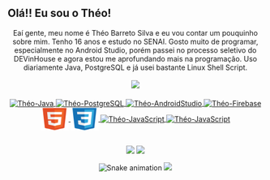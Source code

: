 ## Olá!! Eu sou o Théo!

<div align= "center">
  Eaí gente, meu nome é Théo Barreto Silva e eu vou contar um pouquinho sobre mim. Tenho 16 anos e estudo no SENAI. Gosto muito de programar, especialmente no Android Studio, porém passei no processo seletivo do DEVinHouse e agora estou me aprofundando mais na programação. Uso diariamente Java, PostgreSQL e já usei bastante Linux Shell Script.
</div>

<br>

<div align="center">
  <a href="https://github.com/theobarretosilva">
  <img height="180em" src="https://github-readme-stats.vercel.app/api/top-langs/?username=theobarretosilva&layout=compact&langs_count=7&theme=dracula"/>
</div>

  <div style="display: inline_block"; align= "center"; ><br>
  <img align="center" alt="Théo-Java" height="45" width="55" src="https://cdn.jsdelivr.net/gh/devicons/devicon/icons/java/java-original.svg">
  <img align="center" alt="Théo-PostgreSQL" height="45" width="55" src="https://cdn.jsdelivr.net/gh/devicons/devicon/icons/postgresql/postgresql-original.svg">
  <img align="center" alt="Théo-AndroidStudio" height="45" width="55" src="https://cdn.jsdelivr.net/gh/devicons/devicon/icons/androidstudio/androidstudio-original.svg">
  <img align="center" alt="Théo-Firebase" height="45" width="55" src="https://cdn.jsdelivr.net/gh/devicons/devicon/icons/firebase/firebase-plain.svg">
  <img align="center" alt="Théo-HTML" height="45" width="55" src="https://raw.githubusercontent.com/devicons/devicon/master/icons/html5/html5-original.svg">
  <img align="center" alt="Théo-CSS" height="45" width="55" src="https://raw.githubusercontent.com/devicons/devicon/master/icons/css3/css3-original.svg">
  <img align="center" alt="Théo-JavaScript" height="45" width="55" src="https://cdn.jsdelivr.net/gh/devicons/devicon/icons/javascript/javascript-original.svg">
   <img align="center" alt="Théo-JavaScript" height="45" width="55" src="https://cdn.jsdelivr.net/gh/devicons/devicon/icons/react/react-original.svg">
  
</div>
  
  ##
  
<div style="display: inline_block"; align= "center";>

  <a href = "mailto:barretotheo25@gmail.com"><img src="https://img.shields.io/badge/-Gmail-%23333?style=for-the-badge&logo=gmail&logoColor=white" target="_blank"></a>
  <a href="https://www.linkedin.com/in/th%C3%A9o-barreto-silva-245994202/" target="_blank"><img src="https://img.shields.io/badge/-LinkedIn-%230077B5?style=for-the-badge&logo=linkedin&logoColor=white" target="_blank"></a>
  
  ![Snake animation](https://github.com/rafaballerini/theobarretosilva/blob/output/github-contribution-grid-snake.svg)
  <a href="https://t.me/barretotheo25" target="_blank"><img src="https://img.shields.io/badge/Telegram-2CA5E0?style=for-the-badge&logo=telegram&logoColor=white" target="_blank"></a>
  
  </div>
